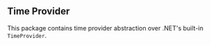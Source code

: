 ## Time Provider 

This package contains time provider abstraction over .NET's built-in `TimeProvider`.